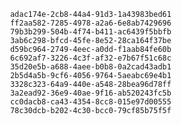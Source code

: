 
                adac174e-2cb8-44a4-91d3-1a43983bed61
                ff2aa582-7285-4978-a2a6-6e8ab7429696
                79b3b299-504b-4f74-b411-ac6439f5bbfb
                3ab6c298-bfcd-45fe-8e52-28ca164f37be
                d59bc964-2749-4eec-a0dd-f1aab84fe60b
                6c692af7-3226-4c3f-af32-e7b67f51c68c
                35d20e5b-a688-4aee-b0b8-0a2cad43adb1
                2b5d4a5b-9cf6-4056-9764-5aeabc69e4b1
                3328c323-64a9-440e-a548-28bea96d78ff
                3a2ead92-36e9-40ae-9f16-ab520243fc5b
                cc0dacb8-ca43-4354-8cc8-015e97d00555
                78c30dcb-b202-4c30-bcc0-79cf85b75f5f
                
